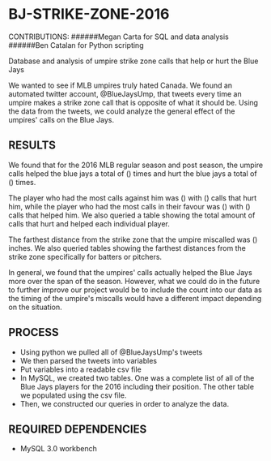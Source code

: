 # BJ-STRIKE-ZONE-2016
CONTRIBUTIONS:
######Megan Carta for SQL and data analysis
######Ben Catalan for Python scripting


Database and analysis of umpire strike zone calls that help or hurt the Blue Jays 


We wanted to see if MLB umpires truly hated Canada. 
We found an automated twitter account, @BlueJaysUmp, that tweets every time an umpire makes a strike zone call that is opposite of what it should be.  Using the data from the tweets, we could analyze the  general effect of the umpires' calls on the Blue Jays.



RESULTS
--------
We found that for the 2016 MLB regular season and post season, the umpire calls helped the blue jays a total of () times and hurt the blue jays a total of () times.


The player who had the most calls against him was () with () calls that hurt him, while the player who had the most calls in their favour was () with () calls that helped him.
We also queried a table showing the total amount of calls that hurt and helped each individual player.


The farthest distance from the strike zone that the umpire miscalled was () inches.
We also queried tables showing the farthest distances from the strike zone specifically for batters or pitchers.


In general, we found that the umpires' calls actually helped the Blue Jays more over the span of the season.
However, what we could do in the future to further improve our project would be to include the count into our data as the timing of the umpire's miscalls would have a different impact depending on the situation.



PROCESS
--------
- Using python we pulled all of @BlueJaysUmp's tweets
- We then parsed the tweets into variables
- Put variables into a readable csv file
- In MySQL, we created two tables.  One was a complete list of all of the Blue Jays players for the 2016 including their position.  The other table we populated using the csv file.
- Then, we constructed our queries in order to analyze the data.



REQUIRED DEPENDENCIES
--------
- MySQL 3.0 workbench
